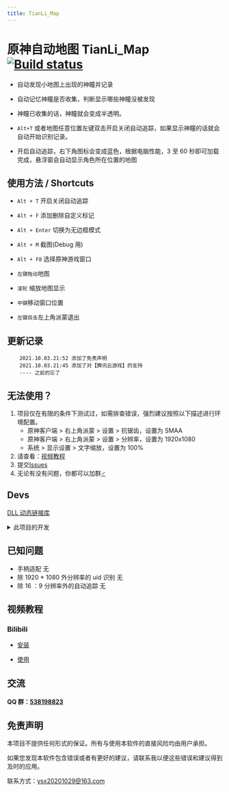```yaml
---
title: TianLi_Map
---
```


# 原神自动地图 TianLi_Map [![Build status](https://ci.appveyor.com/api/projects/status/8kmemyn4jssya2xs?svg=true)](https://ci.appveyor.com/project/GengGode/genshinimpact-automap)

- 自动发现小地图上出现的神瞳并记录

- 自动记忆神瞳是否收集，判断显示哪些神瞳没被发现

- 神瞳已收集的话，神瞳就会变成半透明。

- `Alt+T` 或者地图任意位置左键双击开启关闭自动追踪，如果显示神瞳的话就会自动开始识别记录。

- 开启自动追踪，右下角图标会变成蓝色，根据电脑性能，3 至 60 秒即可加载完成，悬浮窗会自动显示角色所在位置的地图

## 使用方法 / Shortcuts

- `Alt + T` 开启关闭自动追踪

- `Alt + F` 添加删除自定义标记

- `Alt + Enter` 切换为无边框模式

- `Alt + M` 截图(Debug 用)

- `Alt + F8` 选择原神游戏窗口

- `左键拖动`地图

- `滚轮` 缩放地图显示

- `中键`移动窗口位置

- `左键双击`左上角派蒙退出

## 更新记录

```
    2021.10.03.21:52 添加了免责声明
    2021.10.03.21:45 添加了对【腾讯云游戏】的支持
    ---- 之前的忘了
```

## 无法使用？

1. 项目仅在有限的条件下测试过，如需排查错误，强烈建议按照以下描述进行环境配置。
   - 原神客户端 > 右上角派蒙 > 设置 > 抗锯齿，设置为 SMAA
   - 原神客户端 > 右上角派蒙 > 设置 > 分辨率，设置为 1920x1080
   - 系统 > 显示设置 > 文字缩放，设置为 100%
2. 请查看：[视频教程](#视频教程)
3. 提交[Issues](https://github.com/GengGode/TianLi_Map/issues)
4. 无论有没有问题，你都可以加群[♂](#交流)

## Devs

[DLL 动态链接库](https://github.com/GengGode/GenshinImpact_AutoTrack_DLL)

<details>
  <summary>此项目的开发</summary>
 解压resource.rar在项目目录下，释放资源文件，否则编译不过。
 编译 MSBuild 即可，需要VS安装Qt VS Tools插件。

### 已经实现

- [√] 通过游戏内小地图，自动识别角色所在位置以及角色朝向

- [√] 添加了自动识别 UID

- [√] 检测游戏状态

- [√] 添加标记

- [√] 缩放改为以指针为中心

- [√] 根据数据库显示周围资源分布

- [√] 保存存档

- [√] 保存日志，包含可追溯数据，如存档损坏，可以此追溯

### 计划实现

- [ ] 添加更多点位

- [ ] 优化 UI（慢慢来）

- [ ] 优化匹配

- [ ] 添加图论部分实现导航收集某种资源的最短路径

- [ ] 添加惯性导航部分

### 开发环境

- Visual Studio 2017

- Qt5.14.2

- opencv4.5.0

### 工作原理

本地图是通过调用 Windows Api 来对原神的游戏窗口进行截屏，然后对画面进行图像处理，对地图与世界地图进行匹配来实现的自动追踪。

通过 Api 来设置地图为顶层窗口，使其保持在原神游戏窗口的上方。

目前所有涉及对原神窗口的操作如下：

```C++
 giHandle = FindWindowA(NULL, "原神"); //获取原神窗口句柄

 giIsDisplayFlag = !IsIconic(giHandle); //判断原神是否处于最小化

 GetWindowRect(giHandle, &giRect); //获取原神窗口区域

 HDC hScreen = GetDC(giHandle); //获取原神窗口画面，作用是截屏获取原神画面

 SetForegroundWindow(giHandle); //激活原神窗口为焦点

 if (giHandle != NULL) //判断原神窗口句柄是否为空

```

### 系统权限

之后的开发中将会涉及到数据文件的保存与读取，目前会在 Temp（目前版本应该会改到 My Game 目录下，Temp 下容易被删除）目录中建立名为 GenshinImpactAutoMap 的文件夹，并在该文件夹中建立数据存档。

（说不定会改到 AppData 下的 LocalLow 里）

如：`C:\Users\%USERNAME%\AppData\Local\Temp\GenshinImpactAutoMap`

日后可能会开发 GPU 加速图像处理的功能，需要使用 GPU 运算。

目前为了与“「空荧酒馆」原神地图”客户端通信还使用了本机的 23333 端口用来发送原神角色的位置、朝向以及 UID。

还有读写文件存档。

除此之外不存在其他系统资源的使用，也没有获取系统权限的需求。

</details>

## 已知问题

- 手柄适配 无
- 除 1920 \* 1080 外分辨率的 uid 识别 无
- 除 16 ：9 分辨率外的自动追踪 无

## 视频教程

### Bilibili

- [安装](https://www.bilibili.com/video/BV1Wy4y1x754)

- [使用](https://www.bilibili.com/video/BV1ar4y1A7c5)

## 交流

#### QQ 群：[538198823](https://jq.qq.com/?_wv=1027&k=PBb6IKIY)

## 免责声明

本项目不提供任何形式的保证。所有与使用本软件的直接风险均由用户承担。

如果您发现本软件包含错误或者有更好的建议，请联系我以便这些错误和建议得到及时的应用。

联系方式：ysx20201029@163.com
